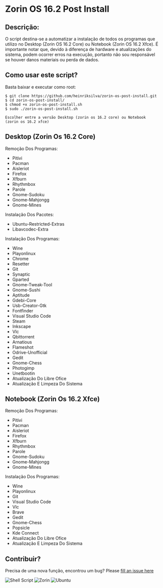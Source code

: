 Zorin OS 16.2 Post Install
========================

Descrição:
------------
O script destina-se a automatizar a instalação de todos os programas que utilizo no Desktop (Zorin OS 16.2 Core) ou Notebook (Zorin OS 16.2 Xfce). É importante notar que, devido à diferença de hardware e atualizações do sistema, podem ocorrer erros na execução, portanto não sou responsável se houver danos materiais ou perda de dados.

Como usar este script?
------------------------
Basta baixar e executar como root:
```
$ git clone https://github.com/heinriksilva/zorin-os-post-install.git
$ cd zorin-os-post-install/
$ chmod +x zorin-os-post-install.sh
$ sudo ./zorin-os-post-install.sh

Escolher entre a versão Desktop (zorin os 16.2 core) ou Notebook (zorin os 16.2 xfce)
```
Desktop (Zorin Os 16.2 Core)
------------

Remoção Dos Programas:

- Pitivi
- Pacman
- Aisleriot
- Firefox
- Xfburn
- Rhythmbox
- Parole
- Gnome-Sudoku
- Gnome-Mahjongg
- Gnome-Mines

Instalação Dos Pacotes:
- Ubuntu-Restricted-Extras
- Libavcodec-Extra

Instalação Dos Programas:

- Wine
- Playonlinux
- Chrome
- Resetter
- Git
- Synaptic
- Gparted
- Gnome-Tweak-Tool
- Gnome-Sushi
- Aptitude
- Gdebi-Core
- Usb-Creator-Gtk
- Fontfinder
- Visual Studio Code
- Steam
- Inkscape
- Vlc
- Qbittorrent
- Arnatious
- Flameshot
- Odrive-Unofficial
- Gedit
- Gnome-Chess
- Photogimp
- Unetbootin
- Atualização Do Libre Ofice
- Atualização E Limpeza Do Sistema

Notebook (Zorin Os 16.2 Xfce)
------------

Remoção Dos Programas:

- Pitivi
- Pacman
- Aisleriot
- Firefox
- Xfburn
- Rhythmbox
- Parole
- Gnome-Sudoku
- Gnome-Mahjongg
- Gnome-Mines

Instalação Dos Programas:

- Wine
- Playonlinux
- Git
- Visual Studio Code
- Vlc
- Brave
- Gedit
- Gnome-Chess
- Popsicle
- Kde Connect
- Atualização Do Libre Ofice
- Atualização E Limpeza Do Sistema

Contribuir?
------------
Precisa de uma nova função, encontrou um bug?
Please [fill an issue here](https://github.com/heinriksilva/zorin-os-post-install/issues/new) 

![Shell Script](https://img.shields.io/badge/Shell_Script-121011?style=for-the-badge&logo=gnu-bash&logoColor=white)
![Zorin](https://img.shields.io/badge/Zorin%20OS-0CC1F3?style=for-the-badge&logo=zorin&logoColor=white)
![Ubuntu](https://img.shields.io/badge/Ubuntu-E95420?style=for-the-badge&logo=ubuntu&logoColor=white)
